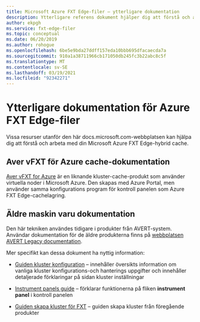 ```yaml
---
title: Microsoft Azure FXT Edge-filer – ytterligare dokumentation
description: Ytterligare referens dokument hjälper dig att förstå och arbeta med din Microsoft Azure FXT Edge-hybrid cache.
author: ekpgh
ms.service: fxt-edge-filer
ms.topic: conceptual
ms.date: 06/20/2019
ms.author: rohogue
ms.openlocfilehash: 6be5e9bda27ddff157eda10bbb695dfacaecda7a
ms.sourcegitcommit: 910a1a38711966cb171050db245fc3b22abc8c5f
ms.translationtype: MT
ms.contentlocale: sv-SE
ms.lasthandoff: 03/19/2021
ms.locfileid: "92342271"
---
```

# <a name="additional-documentation-for-azure-fxt-edge-filer"></a>Ytterligare dokumentation för Azure FXT Edge-filer

Vissa resurser utanför den här docs.microsoft.com-webbplatsen kan hjälpa dig att förstå och arbeta med din Microsoft Azure FXT Edge-hybrid cache.

## <a name="avere-vfxt-for-azure-cache-documentation"></a>Aver vFXT för Azure cache-dokumentation

[Aver vFXT for Azure](../avere-vfxt/index.yml) är en liknande kluster-cache-produkt som använder virtuella noder i Microsoft Azure. Den skapas med Azure Portal, men använder samma konfigurations program för kontroll panelen som Azure FXT Edge-cachelagring.

## <a name="legacy-hardware-documentation"></a>Äldre maskin varu dokumentation

Den här tekniken användes tidigare i produkter från AVERT-system. Användar dokumentation för de äldre produkterna finns på [webbplatsen AVERT Legacy documentation](https://azure.github.io/Avere/).

Mer specifikt kan dessa dokument ha nyttig information:

* [Guiden kluster konfiguration](https://azure.github.io/Avere/legacy/ops_guide/4_7/html/ops_conf_index.html) – innehåller översikts information om vanliga kluster konfigurations-och hanterings uppgifter och innehåller detaljerade förklaringar på sidan kluster inställningar

* [Instrument panels guide](https://azure.github.io/Avere/legacy/dashboard/4_7/html/ops_dashboard_index.html) – förklarar funktionerna på fliken **instrument panel** i kontroll panelen

* [Guiden skapa kluster för FXT](https://azure.github.io/Avere/legacy/create_cluster/4_8/html/create_index.html) – guiden skapa kluster från föregående produkter